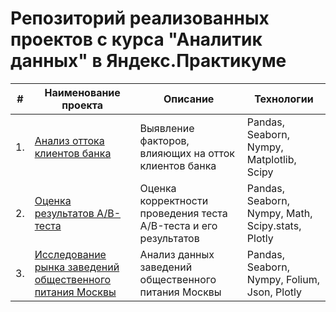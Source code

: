 # Репозиторий реализованных проектов с курса "Аналитик данных" в Яндекс.Практикуме

| #    | Наименование проекта                | Описание                                                     | Технологии                                                      |
| ---- | ------------------------------------------------------------ | ------------------------------------------------------------ | ------------------------------------------------------------ |
| 1.   | [Анализ оттока клиентов банка](https://github.com/LienBTP/practikum_DAprojects/blob/main/1%20Churn%20Rate%20Project/1.%20Анализ%20оттока%20клиентов%20банка.ipynb) | Выявление факторов, влияющих на отток клиентов банка | Pandas, Seaborn, Nympy, Matplotlib, Scipy |
| 2.   | [Оценка результатов A/B-теста](https://github.com/LienBTP/practikum_DAprojects/blob/main/AB%20Test%20Results/2.%20Оценка%20результатов%20AB-теста.ipynb) | Оценка корректности проведения теста A/B-теста и его результатов | Pandas, Seaborn, Nympy, Math, Scipy.stats, Plotly |
| 3.   | [Исследование рынка заведений общественного питания Москвы](https://github.com/LienBTP/practikum_DAprojects/blob/main/Moscow%20catering%20research/3.%20Исследование%20рынка%20заведений%20общественного%20питания%20Москвы.ipynb) | Анализ данных заведений общественного питания Москвы             | Pandas, Seaborn, Nympy, Folium, Json, Plotly |
